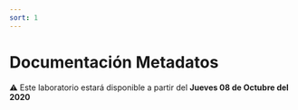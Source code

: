 ```yaml
---
sort: 1
---
```


# Documentación Metadatos

:warning: Este laboratorio estará disponible a partir del **Jueves 08 de Octubre del 2020**
